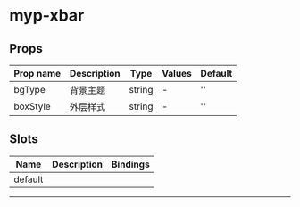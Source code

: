# myp-xbar

## Props

| Prop name | Description | Type   | Values | Default |
| --------- | ----------- | ------ | ------ | ------- |
| bgType    | 背景主题    | string | -      | ''      |
| boxStyle  | 外层样式    | string | -      | ''      |

## Slots

| Name    | Description | Bindings |
| ------- | ----------- | -------- |
| default |             |          |

---
